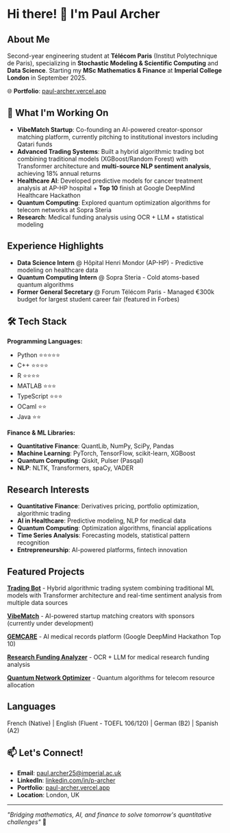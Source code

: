# Hi there! 👋 I'm Paul Archer

## About Me
Second-year engineering student at **Télécom Paris** (Institut Polytechnique de Paris), specializing in **Stochastic Modeling & Scientific Computing** and **Data Science**. Starting my **MSc Mathematics & Finance** at **Imperial College London** in September 2025.

🌐 **Portfolio**: [paul-archer.vercel.app](https://paul-archer.vercel.app/)

## 🚀 What I'm Working On
* **VibeMatch Startup**: Co-founding an AI-powered creator-sponsor matching platform, currently pitching to institutional investors including Qatari funds
* **Advanced Trading Systems**: Built a hybrid algorithmic trading bot combining traditional models (XGBoost/Random Forest) with Transformer architecture and **multi-source NLP sentiment analysis**, achieving 18% annual returns
* **Healthcare AI**: Developed predictive models for cancer treatment analysis at AP-HP hospital + **Top 10** finish at Google DeepMind Healthcare Hackathon
* **Quantum Computing**: Explored quantum optimization algorithms for telecom networks at Sopra Steria
* **Research**: Medical funding analysis using OCR + LLM + statistical modeling

## Experience Highlights
* **Data Science Intern** @ Hôpital Henri Mondor (AP-HP) - Predictive modeling on healthcare data
* **Quantum Computing Intern** @ Sopra Steria - Cold atoms-based quantum algorithms
* **Former General Secretary** @ Forum Télécom Paris - Managed €300k budget for largest student career fair (featured in Forbes)

## 🛠️ Tech Stack

**Programming Languages:**
* Python ⭐️⭐️⭐️⭐️⭐️
* C++ ⭐️⭐️⭐️⭐️
* R ⭐️⭐️⭐️⭐️
* MATLAB ⭐️⭐️⭐️
* TypeScript ⭐️⭐️⭐️
* OCaml ⭐️⭐️
* Java ⭐️⭐️

**Finance & ML Libraries:**
* **Quantitative Finance**: QuantLib, NumPy, SciPy, Pandas
* **Machine Learning**: PyTorch, TensorFlow, scikit-learn, XGBoost
* **Quantum Computing**: Qiskit, Pulser (Pasqal)
* **NLP**: NLTK, Transformers, spaCy, VADER

## Research Interests
* **Quantitative Finance**: Derivatives pricing, portfolio optimization, algorithmic trading
* **AI in Healthcare**: Predictive modeling, NLP for medical data
* **Quantum Computing**: Optimization algorithms, financial applications
* **Time Series Analysis**: Forecasting models, statistical pattern recognition
* **Entrepreneurship**: AI-powered platforms, fintech innovation

## Featured Projects

**[Trading Bot](https://github.com/archer-paul/ML-trading-bot)** - Hybrid algorithmic trading system combining traditional ML models with Transformer architecture and real-time sentiment analysis from multiple data sources

**[VibeMatch](https://vibematch.tech/)** - AI-powered startup matching creators with sponsors (currently under development)

**[GEMCARE](https://github.com/archer-paul/gemcare-smart-medical-record)** - AI medical records platform (Google DeepMind Hackathon Top 10)

**[Research Funding Analyzer](https://github.com/archer-paul/research-funding-analyzer)** - OCR + LLM for medical research funding analysis

**[Quantum Network Optimizer](https://github.com/archer-paul/quantum-network-optimizer)** - Quantum algorithms for telecom resource allocation

## Languages
French (Native) | English (Fluent - TOEFL 106/120) | German (B2) | Spanish (A2)

## 📫 Let's Connect!
- **Email**: [paul.archer25@imperial.ac.uk](mailto:paul.archer25@imperial.ac.uk)
- **LinkedIn**: [linkedin.com/in/p-archer](https://www.linkedin.com/in/p-archer/)
- **Portfolio**: [paul-archer.vercel.app](https://paul-archer.vercel.app/)
- **Location**: London, UK

---
*"Bridging mathematics, AI, and finance to solve tomorrow's quantitative challenges"* 🚀

<!---
archer-paul/archer-paul is a ✨ special ✨ repository because its `README.md` (this file) appears on your GitHub profile.
You can click the Preview link to take a look at your changes.
--->